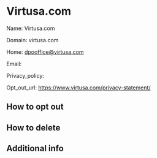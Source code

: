 
# Virtusa.com

Name: Virtusa.com

Domain: virtusa.com

Home: dpooffice@virtusa.com

Email: 

Privacy_policy: 

Opt_out_url: https://www.virtusa.com/privacy-statement/



## How to opt out



## How to delete



## Additional info





